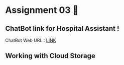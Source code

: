 # Assignment 03 🎯

## ChatBot link for Hospital Assistant !

ChatBot Web URL : [LINK](https://web-chat.global.assistant.watson.appdomain.cloud/preview.html?backgroundImageURL=https%3A%2F%2Fau-syd.assistant.watson.cloud.ibm.com%2Fpublic%2Fimages%2Fupx-11609f06-64e5-4b67-8936-3d96e55370f2%3A%3A3e19abe2-293a-477a-9986-f26c117b6271&integrationID=de71c671-24b6-4437-a7ac-18945c99340c&region=au-syd&serviceInstanceID=11609f06-64e5-4b67-8936-3d96e55370f2)

## Working with Cloud Storage
